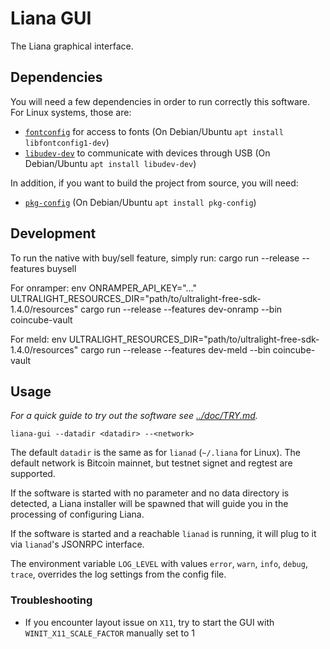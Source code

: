 # Liana GUI

The Liana graphical interface.

## Dependencies

You will need a few dependencies in order to run correctly this software. For Linux systems, those
are:

- [`fontconfig`](https://www.freedesktop.org/wiki/Software/fontconfig/) for access to fonts (On Debian/Ubuntu `apt install libfontconfig1-dev`)
- [`libudev-dev`](https://www.freedesktop.org/software/systemd/man/libudev.html) to communicate with devices through USB (On Debian/Ubuntu `apt install libudev-dev`)

In addition, if you want to build the project from source, you will need:

- [`pkg-config`](https://www.freedesktop.org/wiki/Software/pkg-config/) (On Debian/Ubuntu `apt install pkg-config`)

## Development

To run the native with buy/sell feature, simply run:
cargo run --release --features buysell

For onramper:
env ONRAMPER_API_KEY="..." ULTRALIGHT_RESOURCES_DIR="path/to/ultralight-free-sdk-1.4.0/resources" cargo run --release --features dev-onramp --bin coincube-vault

For meld:
env ULTRALIGHT_RESOURCES_DIR="path/to/ultralight-free-sdk-1.4.0/resources" cargo run --release --features dev-meld --bin coincube-vault

## Usage

_For a quick guide to try out the software see [../doc/TRY.md](../doc/TRY.md)._

```
liana-gui --datadir <datadir> --<network>
```

The default `datadir` is the same as for `lianad` (`~/.liana` for Linux). The default network is
Bitcoin mainnet, but testnet signet and regtest are supported.

If the software is started with no parameter and no data directory is detected, a Liana installer
will be spawned that will guide you in the processing of configuring Liana.

If the software is started and a reachable `lianad` is running, it will plug to it via `lianad`'s
JSONRPC interface.

The environment variable `LOG_LEVEL` with values `error`, `warn`, `info`, `debug`, `trace`, overrides the log settings from the config file.

### Troubleshooting

- If you encounter layout issue on `X11`, try to start the GUI with `WINIT_X11_SCALE_FACTOR`
  manually set to 1
